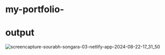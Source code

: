 # my-portfolio-
# output

![screencapture-sourabh-songara-03-netlify-app-2024-08-22-17_31_50](https://github.com/user-attachments/assets/87d9ff75-b140-4271-973e-a208ea29330b)
